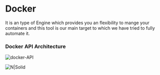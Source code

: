 # Docker
It is an type of Engine which provides you an flexibility to mange your containers and this tool is our main target to which we have tried to fully automate it.

### Docker API Architecture
![docker-API](https://user-images.githubusercontent.com/60294234/160271968-fcf1e3f3-b6ca-43c4-916a-60249d054888.png)

![N|Solid](https://cdn.icon-icons.com/icons2/2415/PNG/128/docker_original_wordmark_logo_icon_146557.png)
